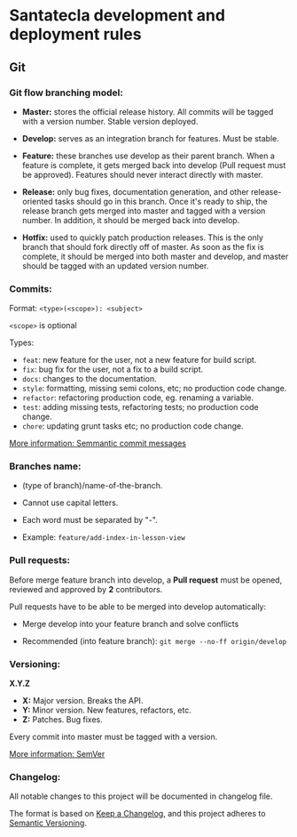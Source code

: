 # Santatecla development and deployment rules

## Git

### **Git flow** branching model:

- **Master:** stores the official release history. All commits will be tagged with a version number. Stable version deployed.

- **Develop:** serves as an integration branch for features. Must be stable.

- **Feature:** these branches use develop as their parent branch. When a feature is complete, it gets merged back into develop (Pull request must be approved). Features should never interact directly with master.

- **Release:** only bug fixes, documentation generation, and other release-oriented tasks should go in this branch. Once it's ready to ship, the release branch gets merged into master and tagged with a version number. In addition, it should be merged back into develop.

- **Hotfix:** used to quickly patch production releases. This is the only branch that should fork directly off of master. As soon as the fix is complete, it should be merged into both master and develop, and master should be tagged with an updated version number.

### Commits:

Format: `<type>(<scope>): <subject>`

`<scope>` is optional

Types:

- `feat`: new feature for the user, not a new feature for build script.
- `fix`: bug fix for the user, not a fix to a build script.
- `docs`: changes to the documentation.
- `style`: formatting, missing semi colons, etc; no production code change.
- `refactor`: refactoring production code, eg. renaming a variable.
- `test`: adding missing tests, refactoring tests; no production code change.
- `chore`: updating grunt tasks etc; no production code change.

[More information: Semmantic commit messages](https://gist.github.com/joshbuchea/6f47e86d2510bce28f8e7f42ae84c716)

### Branches name:

- (type of branch)/name-of-the-branch.
- Cannot use capital letters.
- Each word must be separated by "-".

- Example: `feature/add-index-in-lesson-view`

### Pull requests:

Before merge feature branch into develop, a **Pull request** must be opened, reviewed and approved by **2** contributors.

Pull requests have to be able to be merged into develop automatically: 

- Merge develop into your feature branch and solve conflicts

- Recommended (into feature branch): `git merge --no-ff origin/develop`

### Versioning:

**X.Y.Z**

- **X:** Major version. Breaks the API.
- **Y:** Minor version. New features, refactors, etc.
- **Z:** Patches. Bug fixes.

Every commit into master must be tagged with a version. 

[More information: SemVer](https://semver.org/)

### Changelog:

All notable changes to this project will be documented in changelog file.

The format is based on [Keep a Changelog](https://keepachangelog.com/en/1.0.0/),
and this project adheres to [Semantic Versioning](https://semver.org/spec/v2.0.0.html).


